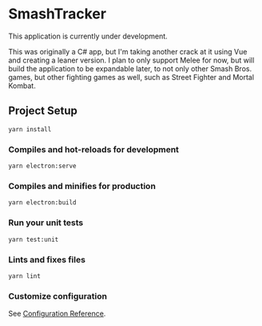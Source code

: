 # SmashTracker

This application is currently under development.

This was originally a C# app, but I'm taking another crack at it using Vue and creating a leaner version. I plan to only support Melee for now, but will build the application to be expandable later, to not only other Smash Bros. games, but other fighting games as well, such as Street Fighter and Mortal Kombat.




## Project Setup
```
yarn install
```

### Compiles and hot-reloads for development
```
yarn electron:serve
```

### Compiles and minifies for production
```
yarn electron:build
```

### Run your unit tests
```
yarn test:unit
```

### Lints and fixes files
```
yarn lint
```

### Customize configuration
See [Configuration Reference](https://cli.vuejs.org/config/).
